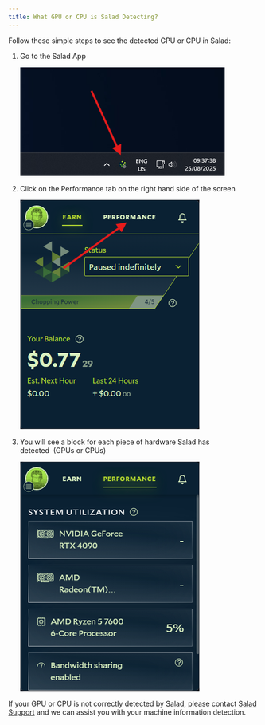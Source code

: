 ```yaml
---
title: What GPU or CPU is Salad Detecting?
---
```


Follow these simple steps to see the detected GPU or CPU in Salad:

1. Go to the Salad App

   ![opening the salad app](../../../../content/images/faq/salad-app/what-gpu-or-cpu-is-salad-detecting_-1.png)

2. Click on the Performance tab on the right hand side of the screen

   ![selecting the performance tab](../../../../content/images/faq/salad-app/what-gpu-or-cpu-is-salad-detecting_-2.png)

3. You will see a block for each piece of hardware Salad has detected  (GPUs or CPUs)

   ![screnshot showing detected hardware](../../../../content/images/faq/salad-app/what-gpu-or-cpu-is-salad-detecting_-3.png)

If your GPU or CPU is not correctly detected by Salad, please contact [Salad Support](/contact) and we can assist you
with your machine information detection.
